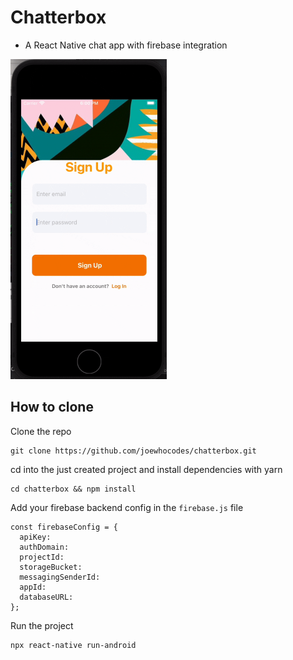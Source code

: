 # Chatterbox

- A React Native chat app with firebase integration 

<img width="250px" src="https://github.com/joewhocodes/readme-assets/blob/main/project_images/chatterbox.gif" alt="Chatterbox gif" />


## How to clone

Clone the repo
```
git clone https://github.com/joewhocodes/chatterbox.git
```

cd into the just created project and install dependencies with yarn
```
cd chatterbox && npm install
```

Add your firebase backend config in the `firebase.js` file
```
const firebaseConfig = {
  apiKey:
  authDomain:
  projectId: 
  storageBucket: 
  messagingSenderId: 
  appId: 
  databaseURL: 
};
```

Run the project
```
npx react-native run-android
```
